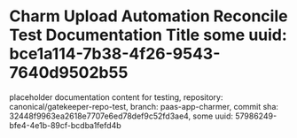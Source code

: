 # Charm Upload Automation Reconcile Test Documentation Title some uuid: bce1a114-7b38-4f26-9543-7640d9502b55
 placeholder documentation content for testing,  repository: canonical/gatekeeper-repo-test,  branch: paas-app-charmer,  commit sha: 32448f9963ea2618e7707e6ed78def9c52fd3ae4,  some uuid: 57986249-bfe4-4e1b-89cf-bcdba1fefd4b